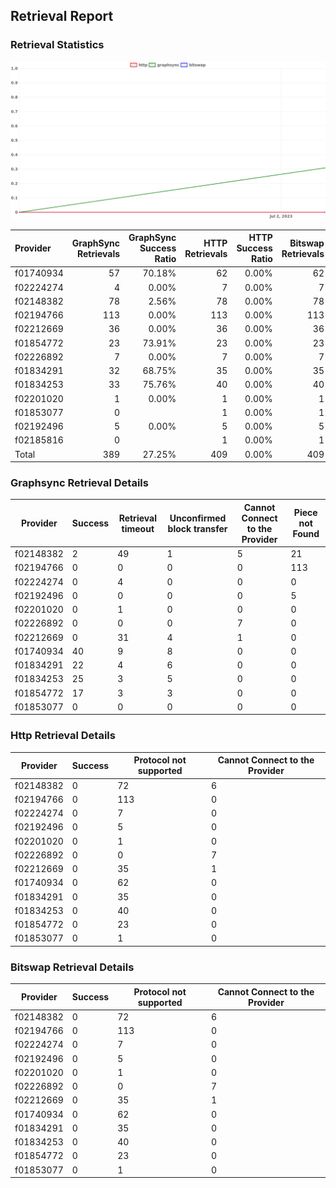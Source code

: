 ## Retrieval Report
### Retrieval Statistics
<img src="https://raw.githubusercontent.com/data-preservation-programs/filplus-checker-assets/main/filecoin-project/filecoin-plus-large-datasets/issues/2050/1688697526499.png"/>

| Provider  | GraphSync Retrievals | GraphSync Success Ratio | HTTP Retrievals | HTTP Success Ratio | Bitswap Retrievals | Bitswap Success Ratio |
| :-------- | -------------------: | ----------------------: | --------------: | -----------------: | -----------------: | --------------------: |
| f01740934 |                   57 |                  70.18% |              62 |              0.00% |                 62 |                 0.00% |
| f02224274 |                    4 |                   0.00% |               7 |              0.00% |                  7 |                 0.00% |
| f02148382 |                   78 |                   2.56% |              78 |              0.00% |                 78 |                 0.00% |
| f02194766 |                  113 |                   0.00% |             113 |              0.00% |                113 |                 0.00% |
| f02212669 |                   36 |                   0.00% |              36 |              0.00% |                 36 |                 0.00% |
| f01854772 |                   23 |                  73.91% |              23 |              0.00% |                 23 |                 0.00% |
| f02226892 |                    7 |                   0.00% |               7 |              0.00% |                  7 |                 0.00% |
| f01834291 |                   32 |                  68.75% |              35 |              0.00% |                 35 |                 0.00% |
| f01834253 |                   33 |                  75.76% |              40 |              0.00% |                 40 |                 0.00% |
| f02201020 |                    1 |                   0.00% |               1 |              0.00% |                  1 |                 0.00% |
| f01853077 |                    0 |                         |               1 |              0.00% |                  1 |                 0.00% |
| f02192496 |                    5 |                   0.00% |               5 |              0.00% |                  5 |                 0.00% |
| f02185816 |                    0 |                         |               1 |              0.00% |                  1 |                 0.00% |
| Total     |                  389 |                  27.25% |             409 |              0.00% |                409 |                 0.00% |

### Graphsync Retrieval Details
| Provider  | Success | Retrieval timeout | Unconfirmed block transfer | Cannot Connect to the Provider | Piece not Found |
| --------- | ------- | ----------------- | -------------------------- | ------------------------------ | --------------- |
| f02148382 | 2       | 49                | 1                          | 5                              | 21              |
| f02194766 | 0       | 0                 | 0                          | 0                              | 113             |
| f02224274 | 0       | 4                 | 0                          | 0                              | 0               |
| f02192496 | 0       | 0                 | 0                          | 0                              | 5               |
| f02201020 | 0       | 1                 | 0                          | 0                              | 0               |
| f02226892 | 0       | 0                 | 0                          | 7                              | 0               |
| f02212669 | 0       | 31                | 4                          | 1                              | 0               |
| f01740934 | 40      | 9                 | 8                          | 0                              | 0               |
| f01834291 | 22      | 4                 | 6                          | 0                              | 0               |
| f01834253 | 25      | 3                 | 5                          | 0                              | 0               |
| f01854772 | 17      | 3                 | 3                          | 0                              | 0               |
| f01853077 | 0       | 0                 | 0                          | 0                              | 0               |

### Http Retrieval Details
| Provider  | Success | Protocol not supported | Cannot Connect to the Provider |
| --------- | ------- | ---------------------- | ------------------------------ |
| f02148382 | 0       | 72                     | 6                              |
| f02194766 | 0       | 113                    | 0                              |
| f02224274 | 0       | 7                      | 0                              |
| f02192496 | 0       | 5                      | 0                              |
| f02201020 | 0       | 1                      | 0                              |
| f02226892 | 0       | 0                      | 7                              |
| f02212669 | 0       | 35                     | 1                              |
| f01740934 | 0       | 62                     | 0                              |
| f01834291 | 0       | 35                     | 0                              |
| f01834253 | 0       | 40                     | 0                              |
| f01854772 | 0       | 23                     | 0                              |
| f01853077 | 0       | 1                      | 0                              |

### Bitswap Retrieval Details
| Provider  | Success | Protocol not supported | Cannot Connect to the Provider |
| --------- | ------- | ---------------------- | ------------------------------ |
| f02148382 | 0       | 72                     | 6                              |
| f02194766 | 0       | 113                    | 0                              |
| f02224274 | 0       | 7                      | 0                              |
| f02192496 | 0       | 5                      | 0                              |
| f02201020 | 0       | 1                      | 0                              |
| f02226892 | 0       | 0                      | 7                              |
| f02212669 | 0       | 35                     | 1                              |
| f01740934 | 0       | 62                     | 0                              |
| f01834291 | 0       | 35                     | 0                              |
| f01834253 | 0       | 40                     | 0                              |
| f01854772 | 0       | 23                     | 0                              |
| f01853077 | 0       | 1                      | 0                              |
